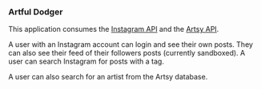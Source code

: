 ### Artful Dodger

This application consumes the [Instagram API](https://www.instagram.com/developer/) and the [Artsy API](https://developers.artsy.net/).

A user with an Instagram account can login and see their own posts. They can also see their feed of their followers posts (currently sandboxed). A user can search Instagram for posts with a tag.

A user can also search for an artist from the Artsy database.
